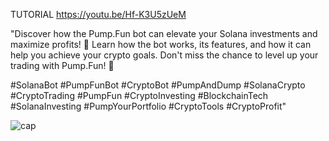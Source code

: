 TUTORIAL 
https://youtu.be/Hf-K3U5zUeM

"Discover how the Pump.Fun bot can elevate your Solana investments and maximize profits! 🚀 Learn how the bot works, its features, and how it can help you achieve your crypto goals. Don't miss the chance to level up your trading with Pump.Fun! 💸

#SolanaBot #PumpFunBot #CryptoBot #PumpAndDump #SolanaCrypto #CryptoTrading #PumpFun #CryptoInvesting #BlockchainTech #SolanaInvesting #PumpYourPortfolio #CryptoTools #CryptoProfit"

![cap](https://github.com/user-attachments/assets/c32b5f68-d51e-4980-b22c-a5306d16b238)
